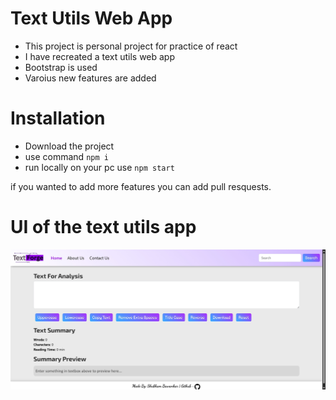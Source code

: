 # Text Utils Web App
- This project is personal project for practice of react
- I have recreated a text utils web app
- Bootstrap is used
- Varoius new features are added

# Installation
- Download the project
- use command `npm i`
- run locally on your pc use `npm start`

if you wanted to add more features you can add pull resquests.
# UI of the text utils app
<img src="./images/image (1).png" />
